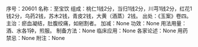 序号：20601
名称：至宝饮
组成：桃仁1钱2分，当归1钱2分，川芎1钱2分，红花1钱2分，乌药2钱，苏木2钱，青皮2钱，大黄（酒蒸）2钱。
出处：《玉案》卷四。
主治：瘀血凝结，肚腹绞痛，如剜割者。
加减：None
功效：None
用法用量：酒、水各1钟，煎服。
制备方法：None
临床应用：None
各家论述：None
用药禁忌：None
附注：None
